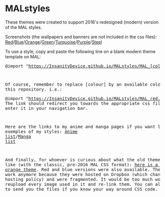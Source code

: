 # MALstyles

These themes were created to support 2016's redesigned (modern) version of the MAL styles.

Screenshots (the wallpapers and banners are not included in the css files): [Red](http://i.imgur.com/JMPvV9I.png)/[Blue](http://i.imgur.com/UDpGJhQ.png)/[Orange](http://i.imgur.com/sw1DAAm.png)/[Green](http://i.imgur.com/ZQRfhmc.png)/[Turquoise](http://i.imgur.com/47co7kh.png)/[Purple](http://i.imgur.com/3rTxAy8.png)/[Steel](https://i.imgur.com/79i12FM.png)

To use a style, copy and paste the following line on a blank modern theme template on MAL: <pre>@import "https://InsanityDevice.github.io/MALstyles/MAL_[colour].css";</pre>

Of course, remember to replace [colour] by an available colour from this repository. i.e.: <pre>@import "https://InsanityDevice.github.io/MALstyles/MAL_red.css";</pre>
The link should redirect you towards the appropriate css file if you enter it in your navigation bar.

Here are the links to my anime and manga pages if you want live exemples of my styles: [Anime list](https://myanimelist.net/animelist/Insanitium?status=7)/[Manga list](https://myanimelist.net/mangalist/Insanitium?status=7)

And finally, for whoever is curious about what the old theme looked like (with the classic, pre-2016 MAL CSS format): [here is a screenshot of the old orange theme](http://i.imgur.com/MqwG1G1.jpg). Red and blue versions were also available. They don't work anymore because they were hosted on Dropbox (which changed its hosting policy) and were fragmented. It would be too much work for me to reupload every image used in it and re-link them. You can always ask me to send you the files if you know your way around CSS code.

